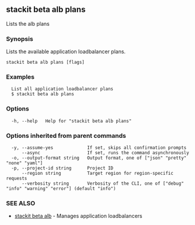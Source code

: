## stackit beta alb plans

Lists the alb plans

### Synopsis

Lists the available application loadbalancer plans.

```
stackit beta alb plans [flags]
```

### Examples

```
  List all application loadbalancer plans
  $ stackit beta alb plans
```

### Options

```
  -h, --help   Help for "stackit beta alb plans"
```

### Options inherited from parent commands

```
  -y, --assume-yes             If set, skips all confirmation prompts
      --async                  If set, runs the command asynchronously
  -o, --output-format string   Output format, one of ["json" "pretty" "none" "yaml"]
  -p, --project-id string      Project ID
      --region string          Target region for region-specific requests
      --verbosity string       Verbosity of the CLI, one of ["debug" "info" "warning" "error"] (default "info")
```

### SEE ALSO

* [stackit beta alb](./stackit_beta_alb.md)	 - Manages application loadbalancers

